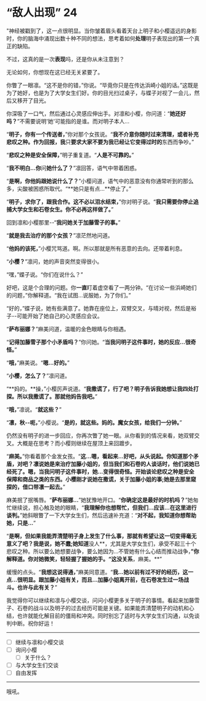 # “敌人出现” 24

"神经被戳到了，这一点很明显。当你皱着眉头看着天台上明子和小樱遥远的身影时，你的脑海中涌现出数十种不同的想法，思考着如何**处理**明子表现出的第一个真正的缺陷。

不过，这真的是一次**表现**吗，还是你从未注意到？

无论如何，你想现在这已经无关紧要了。

你瞥了一眼凛。“这不是你的错，”你说。“毕竟你只是在传达浜崎小姐的话。”这既是为了她好，也是为了大学女生们好。你的目光扫过桌子，与蝶子对视了一会儿，然后又移开了目光。

你深吸了一口气，然后通过心灵感应伸出手。对凛和小樱，你问道：“**她还好吗？**”不需要说明'她'可能指的是谁。而对明子本人...

“**明子，你有一个传送者，**”你对那个女孩说。“**我不介意你随时过来清理，或者补充悲叹之种。作为回报，我**只**要求大家不要为我已经让它变得过时的**东西而争吵。”

“**悲叹之种是安全保障，**”明子重复道。“**人是不可靠的。**”

“**我不明白...你**问**她什么了？**”凛回答，语气中带着困惑。

“**是啊，你他妈跟她说什么了？**”小樱问道，语气中的恶意没有你通常听到的那么多，尖酸被困惑所取代。“**她只是有点...**停止了。”

“**明子，求你了，**跟我合作**。这不必以泪水结束，**”你对明子说。“**我只需要你停止追捕大学女生和石卷女生。你不必再这样做了。**”

回到凛和小樱那里--“**我问她关于加藤雪子的事。**”

“**就是我去治疗的那个女孩？**”凛茫然地问道。

“**他妈的该死，**”小樱咒骂道。啊。所以那就是所有恶意的去向。还带着利息。

“**小樱？**”凛问，她的声音突然变得很小。

“嘿，”蝶子说。“你们在说什么？”

好吧，这是个合理的问题。你**一直**盯着虚空看了一两分钟。“在讨论一些浜崎她们的问题，”你解释道。“我在试图...说服她，为了你们。”

“好的，”蝶子说，她有些满意了。她靠在座位上，双臂交叉，与晴对视，然后是裕子--可能开始了她自己的心灵感应会议。

“**萨布丽娜？**”麻美问道，温暖的金色眼睛与你相遇。

“**记得加藤雪子那个小矛盾吗？**”你问她。“**当我问明子这件事时，她的反应...很奇怪。**”

“**哦，**”麻美说。“**嗯...好的。**”

“**小樱，怎么了？**”凛问道。

“**妈的。**操，”小樱厉声说道。“**我撒谎了，行了吧？明子告诉我她想让我四处打探。所以我撒谎了。那就他妈告我吧。**”

“**哦，**”凛说。“**就这些？**”

“**凛，秋--呃，**”小樱说。“**是的，就这些。妈的。魔女女孩，给我们一分钟。**”

仍然没有明子的进一步回应，你再次瞥了她一眼。从你看到的情况来看，她双臂交叉。大概是在思考？而小樱则继续在屋顶上来回踱步。

“**麻美。**”你看着那个金发女孩。“**这...嗯，看起来...好吧，从头说起。你知道那个矛盾，对吧？凛说她是来治疗加藤小姐的，但当我们和石卷的人谈话时，他们说她已经死了。嗯，当我问明子这件事时，她...变得很奇怪。开始谈论悲叹之种是安全保障和商品之类的东西。小樱刚才说她在撒谎，关于加藤小姐的事;她是去那里窥探的，借口带凛一起去。**”

麻美抿了抿嘴唇。“**萨布丽娜...**”她犹豫地开口。“**你确定这是最好的时机吗？**”她匆忙继续说，担心触及她的眼睛，“**我理解你也想帮忙，但我们...应该...在这里进行谈判。**”她斜眼瞥了一下大学女生们，然后迅速补充道：“**对不起，我知道你想帮助她，只是...**”

“**是啊，但如果我能弄清楚明子身上发生了什么事，那就有希望让这一切变得毫无意义了吧？我是说，她不蠢;她知道**没人**，尤其是大学女生们，承受不起三十个悲叹之种。所以要么她想要战争，要么她因为...不管她有什么心结而推动战争，**”你解释道。你对她微笑，轻轻握了握她的手。“**这**没关系**，麻美。**”

缓慢的点头。“**我想这说得通，**”麻美同意道。“**我...她以前有过不好的经历，这一点...很明显。跟加藤小姐有关，而且...加藤小姐离开前，在石卷发生过一场战斗。也许与此有关？**”

我觉得你可以继续和凛与小樱交谈，问问小樱更多关于明子的事情。看起来加藤雪子、石卷的战斗以及明子的过去经历可能是关键。如果能弄清楚明子的动机和心结，也许就能化解目前的僵局和冲突。同时别忘了适时与大学女生们沟通，以免谈判中断。祝你好运！

---

- [ ] 继续与凛和小樱交谈
- [ ] 询问小樱
  - [ ] 关于什么？
- [ ] 与大学女生们交谈
- [ ] 自由发挥

---

哦吼。
